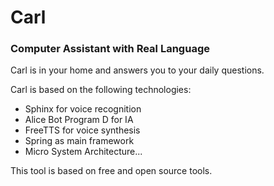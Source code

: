 # Carl #


### Computer Assistant with Real Language ###


Carl is in your home and answers you to your daily questions.

Carl is based on the following technologies:
 * Sphinx for voice recognition
 * Alice Bot Program D for IA
 * FreeTTS for voice synthesis
 * Spring as main framework
 * Micro System Architecture...

 This tool is based on free and open source tools.
